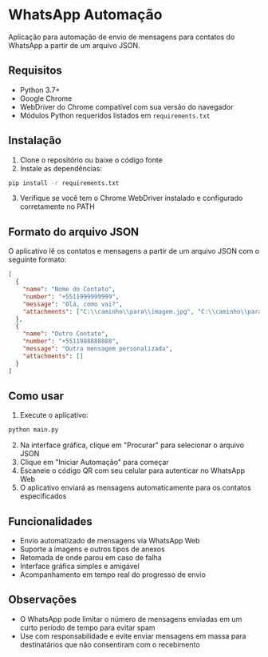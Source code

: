 # WhatsApp Automação

Aplicação para automação de envio de mensagens para contatos do WhatsApp a partir de um arquivo JSON.

## Requisitos

- Python 3.7+
- Google Chrome
- WebDriver do Chrome compatível com sua versão do navegador
- Módulos Python requeridos listados em `requirements.txt`

## Instalação

1. Clone o repositório ou baixe o código fonte
2. Instale as dependências:

```bash
pip install -r requirements.txt
```

3. Verifique se você tem o Chrome WebDriver instalado e configurado corretamente no PATH

## Formato do arquivo JSON

O aplicativo lê os contatos e mensagens a partir de um arquivo JSON com o seguinte formato:

```json
[
  {
    "name": "Nome do Contato",
    "number": "+5511999999999",
    "message": "Olá, como vai?",
    "attachments": ["C:\\caminho\\para\\imagem.jpg", "C:\\caminho\\para\\documento.pdf"]
  },
  {
    "name": "Outro Contato",
    "number": "+5511988888888",
    "message": "Outra mensagem personalizada",
    "attachments": []
  }
]
```

## Como usar

1. Execute o aplicativo:

```bash
python main.py
```

2. Na interface gráfica, clique em "Procurar" para selecionar o arquivo JSON
3. Clique em "Iniciar Automação" para começar
4. Escaneie o código QR com seu celular para autenticar no WhatsApp Web
5. O aplicativo enviará as mensagens automaticamente para os contatos especificados

## Funcionalidades

- Envio automatizado de mensagens via WhatsApp Web
- Suporte a imagens e outros tipos de anexos
- Retomada de onde parou em caso de falha
- Interface gráfica simples e amigável
- Acompanhamento em tempo real do progresso de envio

## Observações

- O WhatsApp pode limitar o número de mensagens enviadas em um curto período de tempo para evitar spam
- Use com responsabilidade e evite enviar mensagens em massa para destinatários que não consentiram com o recebimento
